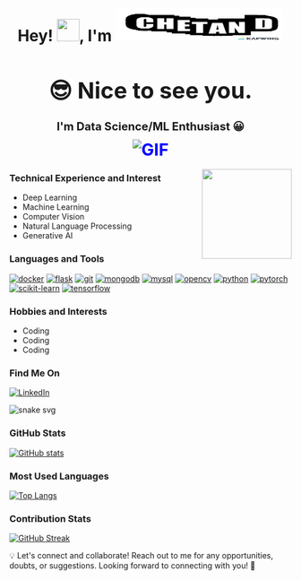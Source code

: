 <div align="center">

<h1>Hey! <img src="https://media.giphy.com/media/hvRJCLFzcasrR4ia7z/giphy.gif" height="40px" width="40px">, I'm <img src="https://github.com/Chetand777/Chetand777/raw/main/ChetanD.gif" height="60px" width="300px"></h1>
  
<h1 style="font-size: 40px;">😎 Nice to see you.</h1>

<h2 style="font-size: 20px;">I'm Data Science/ML Enthusiast 😀

<div style="color: blue; font-size: 30px;">
    <img align="middle" alt="GIF" src="https://readme-typing-svg.herokuapp.com?lines=Lead+the+development+of+ML+algorithms;Architect+robust+systems+for+CV;Master+intricate+NLP+techniques;Innovate+Deep+Neural+Networks+architectures;Command+precise+Time+Series+Analysis+methodologies">
</div>

</div>

<img align="right" src="https://octodex.github.com/images/daftpunktocat-thomas.gif" height="160px" width="160px">

### Technical Experience and Interest
- Deep Learning
- Machine Learning
- Computer Vision
- Natural Language Processing
- Generative AI

### Languages and Tools
[![docker](https://img.shields.io/badge/-Docker-2496ED?style=flat-square&logo=Docker&logoColor=white)](https://www.docker.com/)
[![flask](https://img.shields.io/badge/-Flask-000000?style=flat-square&logo=Flask&logoColor=white)](https://flask.palletsprojects.com/)
[![git](https://img.shields.io/badge/-Git-F05032?style=flat-square&logo=Git&logoColor=white)](https://git-scm.com/)
[![mongodb](https://img.shields.io/badge/-MongoDB-47A248?style=flat-square&logo=MongoDB&logoColor=white)](https://www.mongodb.com/)
[![mysql](https://img.shields.io/badge/-MySQL-4479A1?style=flat-square&logo=MySQL&logoColor=white)](https://www.mysql.com/)
[![opencv](https://img.shields.io/badge/-OpenCV-5C3EE8?style=flat-square&logo=OpenCV&logoColor=white)](https://opencv.org/)
[![python](https://img.shields.io/badge/-Python-3776AB?style=flat-square&logo=Python&logoColor=white)](https://www.python.org/)
[![pytorch](https://img.shields.io/badge/-PyTorch-EE4C2C?style=flat-square&logo=PyTorch&logoColor=white)](https://pytorch.org/)
[![scikit-learn](https://img.shields.io/badge/-Scikit_Learn-F7931E?style=flat-square&logo=scikit-learn&logoColor=white)](https://scikit-learn.org/)
[![tensorflow](https://img.shields.io/badge/-TensorFlow-FF6F00?style=flat-square&logo=TensorFlow&logoColor=white)](https://www.tensorflow.org/)


### Hobbies and Interests
- Coding
- Coding
- Coding

### Find Me On
[![LinkedIn](https://img.shields.io/badge/-LinkedIn-0077B5?style=flat-square&logo=LinkedIn&logoColor=white)](https://www.linkedin.com/in/chetan-d-2619401aa/)

![snake svg](https://github.com/Chetand777/Chetand777/blob/output/github-contribution-grid-snake.svg)

### GitHub Stats
[![GitHub stats](https://github-readme-stats.vercel.app/api?username=Chetand777&show_icons=true&theme=dark)](https://github.com/Chetand777)

### Most Used Languages
[![Top Langs](https://github-readme-stats.vercel.app/api/top-langs/?username=Chetand777&layout=compact&theme=dark)](https://github.com/Chetand777)

### Contribution Stats
[![GitHub Streak](https://github-readme-streak-stats.herokuapp.com/?user=Chetand777&theme=dark)](https://github.com/Chetand777)



💡 Let's connect and collaborate! Reach out to me for any opportunities, doubts, or suggestions. Looking forward to connecting with you! 🤝

